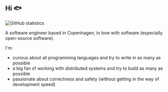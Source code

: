 ## Hi 🐟

![GitHub statistics](https://github-readme-stats-bay-phi-38.vercel.app/api?username=andersfischernielsen&show_icons=true&theme=transparent&hide_border=true)

A software engineer based in Copenhagen, in love with software (especially open-source software). 

I'm:
- curious about all programming languages and try to write in as many as possible
- a big fan of working with distributed systems and try to build as many as possible
- passionate about correctness and safety (without getting in the way of development speed)
